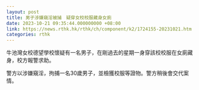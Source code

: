 ```yaml
---
layout: post
title: 男子涉嫌窺淫被捕　疑穿女校校服藏身女廁
date: 2023-10-21 09:35:44.000000000 +08:00
link: https://news.rthk.hk/rthk/ch/component/k2/1724155-20231021.htm
categories: rthk
---
```


牛池灣女校德望學校懷疑有一名男子，在剛過去的星期一身穿該校校服在女廁藏身，校方報警求助。

警方以涉嫌窺淫，拘捕一名30歲男子，並檢獲校服等證物。警方稍後會交代案情。
